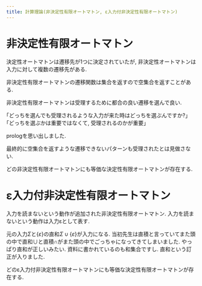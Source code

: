 ```yaml
---
title: 計算理論(非決定性有限オートマトン, ε入力付非決定性有限オートマトン)
---
```


# 非決定性有限オートマトン

決定性オートマトンは遷移先が1つに決定されていたが,
非決定性オートマトンは入力に対して複数の遷移先がある.

非決定性有限オートマトンの遷移関数は集合を返すので空集合を返すことがある.

非決定性有限オートマトンは受理するために都合の良い遷移を選んで良い.

｢どっちを選んでも受理されるような入力が来た時はどっちを選ぶんですか?｣
｢どっちを選ぶかは重要ではなくて, 受理されるのかが重要｣

prologを思い出しました.

最終的に空集合を返すような遷移できないパターンも受理されたとは見做さない.

どの非決定性有限オートマトンにも等価な決定性有限オートマトンが存在する.

# ε入力付非決定性有限オートマトン

入力を読まないという動作が追加された非決定性有限オートマトン.
入力を読まないという動作は入力εとして表す.

元の入力$Σ$と$\{ε\}$の直和$Σ ∪ \{ε\}$が入力になる.
当初先生は直積と言っていてまた頭の中で直和∪と直積∩がまた頭の中でごっちゃになってきてしまいました.
やっぱり直和が正しいみたい.
資料に書かれているのも和集合ですし.
直和という訂正が入りました.

どのε入力付非決定性有限オートマトンにも等価な決定性有限オートマトンが存在する.
